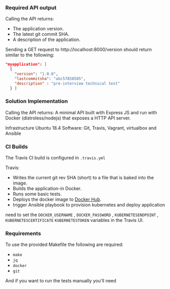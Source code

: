 ### Required API output

Calling the API returns:

- The application version.
- The latest git commit SHA.
- A description of the application.

Sending a GET request to http://localhost:8000/version should return similar to the following:

```json
"myapplication": [
  {
    "version": "1.0.0",
    "lastcommitsha": "abc57858585",
    "description" : "pre-interview technical test"
  } ]
```

### Solution Implementation

Calling the API returns:
A minimal API built with Express JS and run with Docker (distroless/nodejs) that exposes a HTTP API server.

Infrastructure
Ubuntu 18.4
Software:
Git, Travis, Vagrant, virtualbox and Ansible
### CI Builds

The Travis CI build is configured in `.travis.yml`

Travis:
- Writes the current git rev SHA (short) to a file that is baked into the image.
- Builds the application-in Docker.
- Runs some basic tests.
- Deploys the docker image to [Docker Hub](https://hub.docker.com/repository/docker/sammcj/anz-test-2/).
- trigger Ansible playbook to provision kubernetes and deploy application

 need to set the `DOCKER_USERNAME` , `DOCKER_PASSWORD` , `KUBERNETESENDPOINT` , `KUBERNETESCERTIFICATE` `KUBERNETESTOKEN` variables in the Travis UI.

### Requirements

To use the provided Makefile the following are required:

- `make`
- `jq`
- `docker`
- `git`

And if you want to run the tests manually you'll need
